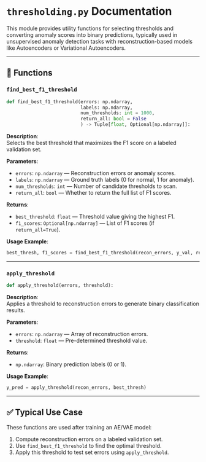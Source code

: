 # `thresholding.py` Documentation

This module provides utility functions for selecting thresholds and converting anomaly scores into binary predictions, typically used in unsupervised anomaly detection tasks with reconstruction-based models like Autoencoders or Variational Autoencoders.

---

## 📌 Functions

### `find_best_f1_threshold`

```python
def find_best_f1_threshold(errors: np.ndarray,
                           labels: np.ndarray,
                           num_thresholds: int = 1000,
                           return_all: bool = False
                           ) -> Tuple[float, Optional[np.ndarray]]:
```

**Description**:  
Selects the best threshold that maximizes the F1 score on a labeled validation set.

**Parameters**:
- `errors`: `np.ndarray` — Reconstruction errors or anomaly scores.
- `labels`: `np.ndarray` — Ground truth labels (0 for normal, 1 for anomaly).
- `num_thresholds`: `int` — Number of candidate thresholds to scan.
- `return_all`: `bool` — Whether to return the full list of F1 scores.

**Returns**:
- `best_threshold`: `float` — Threshold value giving the highest F1.
- `f1_scores`: `Optional[np.ndarray]` — List of F1 scores (if `return_all=True`).

**Usage Example**:
```python
best_thresh, f1_scores = find_best_f1_threshold(recon_errors, y_val, return_all=True)
```

---

### `apply_threshold`

```python
def apply_threshold(errors, threshold):
```

**Description**:  
Applies a threshold to reconstruction errors to generate binary classification results.

**Parameters**:
- `errors`: `np.ndarray` — Array of reconstruction errors.
- `threshold`: `float` — Pre-determined threshold value.

**Returns**:
- `np.ndarray`: Binary prediction labels (0 or 1).

**Usage Example**:
```python
y_pred = apply_threshold(recon_errors, best_thresh)
```

---

## ✅ Typical Use Case

These functions are used after training an AE/VAE model:

1. Compute reconstruction errors on a labeled validation set.
2. Use `find_best_f1_threshold` to find the optimal threshold.
3. Apply this threshold to test set errors using `apply_threshold`.
